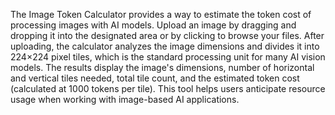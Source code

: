 The Image Token Calculator provides a way to estimate the token cost of processing images with AI models. Upload an image by dragging and dropping it into the designated area or by clicking to browse your files. After uploading, the calculator analyzes the image dimensions and divides it into 224×224 pixel tiles, which is the standard processing unit for many AI vision models. The results display the image's dimensions, number of horizontal and vertical tiles needed, total tile count, and the estimated token cost (calculated at 1000 tokens per tile). This tool helps users anticipate resource usage when working with image-based AI applications.

<!-- Generated from commit: 8ad34e5e2ac8f07b4e59a06c9f5dc9e874930268 -->